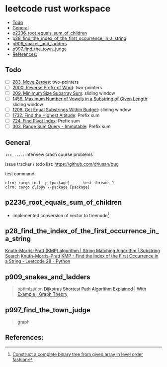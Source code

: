 # leetcode rust workspace

<!-- toc GitLab -->

* [Todo](#todo)
* [General](#general)
* [p2236_root_equals_sum_of_children](#p2236_root_equals_sum_of_children)
* [p28_find_the_index_of_the_first_occurrence_in_a_string](#p28_find_the_index_of_the_first_occurrence_in_a_string)
* [p909_snakes_and_ladders](#p909_snakes_and_ladders)
* [p997_find_the_town_judge](#p997_find_the_town_judge)
* [References:](#references)

<!-- toc -->

## Todo

- [ ] [283. Move Zeroes](https://leetcode.com/problems/move-zeroes/): two-pointers
- [ ] [2000. Reverse Prefix of Word](https://leetcode.com/problems/reverse-prefix-of-word/): two-pointers
- [ ] [209. Minimum Size Subarray Sum](https://leetcode.com/problems/minimum-size-subarray-sum/): sliding window
- [ ] [1456. Maximum Number of Vowels in a Substring of Given Length](https://leetcode.com/problems/maximum-number-of-vowels-in-a-substring-of-given-length/): sliding window
- [ ] [1208. Get Equal Substrings Within Budget](https://leetcode.com/problems/get-equal-substrings-within-budget/): sliding window
- [ ] [1732. Find the Highest Altitude](https://leetcode.com/problems/find-the-highest-altitude/): Prefix sum
- [ ] [724. Find Pivot Index](https://leetcode.com/problems/find-pivot-index/): Prefix sum
- [ ] [303. Range Sum Query - Immutable](https://leetcode.com/problems/range-sum-query-immutable/): Prefix sum

## General

`icc_....`: interview crash course problems

issue tracker / todo list: https://github.com/driusan/bug

test command:
```
clrm; cargo test -p [package] -- --test-threads 1
clrm; cargo clippy --package [package]
```

## p2236_root_equals_sum_of_children

- implemented conversion of vector to treenode[^1]

## p28_find_the_index_of_the_first_occurrence_in_a_string
[Knuth-Morris-Pratt (KMP) algorithm | String Matching Algorithm | Substring Search](https://www.youtube.com/watch?v=4jY57Ehc14Y)
[Knuth–Morris–Pratt KMP - Find the Index of the First Occurrence in a String - Leetcode 28 - Python](https://www.youtube.com/watch?v=JoF0Z7nVSrA)

## p909_snakes_and_ladders
> optimization 
[Dijkstras Shortest Path Algorithm Explained | With Example | Graph Theory](https://www.youtube.com/watch?v=bZkzH5x0SKU)

## p997_find_the_town_judge
> graph

## References:

[^1]: [Construct a complete binary tree from given array in level order fashion](https://www.geeksforgeeks.org/construct-complete-binary-tree-given-array/)
